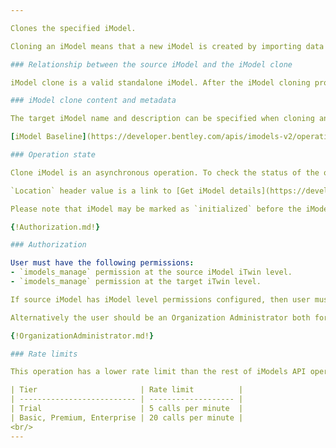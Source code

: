 ```yaml
---

Clones the specified iModel. 

Cloning an iModel means that a new iModel is created by importing data from the source iModel. That new iModel is considered to be an iModel clone. Id of the source iModel is specified in the request url while the id of the target iTwin which will contain the new iModel is specified in the request body.

### Relationship between the source iModel and the iModel clone

iModel clone is a valid standalone iModel. After the iModel cloning process is completed, no new changes are synchronized to the iModel clone from the source iModel. iModel clone is not deleted if the source iModel is deleted.

### iModel clone content and metadata

The target iModel name and description can be specified when cloning an iModel, by default name and description are taken from the source iModel. iModel extent is always taken from the source iModel.

[iModel Baseline](https://developer.bentley.com/apis/imodels-v2/operations/get-imodel-baseline-file-details/) is always copied from the source iModel to the target iModel. User can specify until which point [Changesets](https://developer.bentley.com/apis/imodels-v2/operations/get-imodel-changesets/) should be copied to the target iModel, by default all source iModel Changesets are copied. The rest of source iModel entities are not copied.

### Operation state

Clone iModel is an asynchronous operation. To check the status of the operation please follow the link present in `Create-iModel-Operation` response header. The link points to [Get Create iModel Operation details](https://developer.bentley.com/apis/imodels-v2/operations/get-create-imodel-operation-details/) endpoint of the target iModel. When the target iModel's Create Operation `state` property is set to `successful` it means the cloning process is complete and iModel is ready to be used.

`Location` header value is a link to [Get iModel details](https://developer.bentley.com/apis/imodels-v2/operations/get-imodel-details/) endpoint of the target iModel which provides metadata about the the target iModel as well as when it is ready to be used. When target iModel's `state` property is set to `initialized` the iModel is ready to be used.

Please note that iModel may be marked as `initialized` before the iModel Create Operation is marked as `successful`. Such behavior allows target iModel to be utilized faster. The cloning background process first of all copies the critical iModel data and marks the iModel as `initialized`, and then copies additional data used to improve performance for iModel viewing and authoring workflows.

{!Authorization.md!}

### Authorization

User must have the following permissions:
- `imodels_manage` permission at the source iModel iTwin level. 
- `imodels_manage` permission at the target iTwin level. 

If source iModel has iModel level permissions configured, then user must have at least `imodels_webview` permission assigned at iModel level.

Alternatively the user should be an Organization Administrator both for the Organization that owns source iModel iTwin and the Organization that owns target iTwin.

{!OrganizationAdministrator.md!}

### Rate limits

This operation has a lower rate limit than the rest of iModels API operations. If an application exceeds the rate limit it will receive an HTTP error code 429 "Too Many Requests". The error response includes a Retry-After header that indicates how long clients should wait before retrying.

| Tier                       | Rate limit          |
| -------------------------- | ------------------- |
| Trial                      | 5 calls per minute  |
| Basic, Premium, Enterprise | 20 calls per minute |
<br/>
---
```

